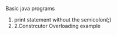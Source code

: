 Basic java programs
1. print statement without the semicolon(;)
2. 2.Constrcutor Overloading example
